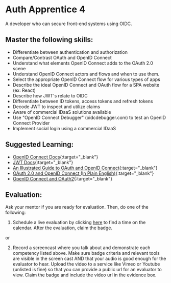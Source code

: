 # Auth Apprentice 4

A developer who can secure front-end systems using OIDC.

## Master the following skills:

* Differentiate between authentication and authorization
* Compare/Contrast OAuth and OpenID Connect
* Understand what elements OpenID Connect adds to the OAuth 2.0 scene
* Understand OpenID Connect actors and flows and when to use them. 
* Select the appropriate OpenID Connect flow for various types of apps
* Describe the ideal OpenID Connect and OAuth flow for a SPA website (ex: React)
* Describe how JWT's relate to OIDC
* Differentiate between ID tokens, access tokens and refresh tokens
* Decode JWT to inspect and utilize claims
* Aware of commercial IDaaS solutions available
* Use "OpenID Connect Debugger" (oidcdebugger.com) to test an OpenID Connect Provider
* Implement social login using a commercial IDaaS

## Suggested Learning:

* [OpenID Connect Docs](https://openid.net/connect/){:target="_blank"}
* [JWT Docs](https://jwt.io/){:target="_blank"}
* [An Illustrated Guide to OAuth and OpenID Connect](https://developer.okta.com/blog/2019/10/21/illustrated-guide-to-oauth-and-oidc){:target="_blank"}
* [OAuth 2.0 and OpenID Connect (In Plain English)](https://www.youtube.com/watch?v=996OiexHze0){:target="_blank"}
* [OpenID Connect and OAuth2](https://auth0.com/docs/videos/learn-identity-series/openid-connect-and-oauth2){:target="_blank"}

## Evaluation:

Ask your mentor if you are ready for evaluation. Then, do one of the following:

1. Schedule a live evaluation by clicking [here](http://evals.codex.academy) to find a time on the calendar. After the evaluation, claim the badge.

or

2. Record a screencast where you talk about and demonstrate each competency listed above. Make sure badge criteria and relevant tools are visible in the screen cast AND that your audio is good enough for the evaluator to hear. Upload the video to a service like Vimeo or Youtube (unlisted is fine) so that you can provide a public url for an evaluator to view. Claim the badge and include the video url in the evidence box.
